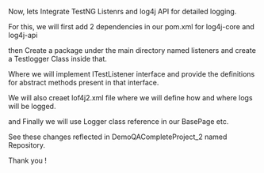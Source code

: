 Now, lets Integrate TestNG Listenrs and log4j API for detailed logging.

For this, we will first add 2 dependencies in our pom.xml for log4j-core and log4j-api

then Create a package under the main directory named listeners and create a Testlogger Class inside that.

Where we will implement ITestListener interface and provide the definitions for abstract methods present in that interface.

We will also creaet lof4j2.xml file where we will define how and where logs will be logged.

and Finally we will use Logger class reference in our BasePage etc.

See these changes reflected in DemoQACompleteProject_2 named Repository.

Thank you !
